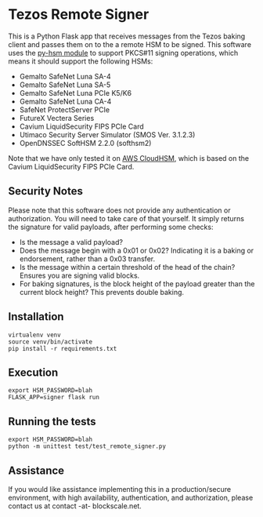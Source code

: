 # Tezos Remote Signer

This is a Python Flask app that receives messages from the Tezos baking client and passes them on to the a remote HSM to be signed. This software uses the [py-hsm module](https://github.com/bentonstark/py-hsm) to support PKCS#11 signing operations, which means it should support the following HSMs:

* Gemalto SafeNet Luna SA-4
* Gemalto SafeNet Luna SA-5
* Gemalto SafeNet Luna PCIe K5/K6
* Gemalto SafeNet Luna CA-4
* SafeNet ProtectServer PCIe
* FutureX Vectera Series
* Cavium LiquidSecurity FIPS PCIe Card
* Utimaco Security Server Simulator (SMOS Ver. 3.1.2.3)
* OpenDNSSEC SoftHSM 2.2.0 (softhsm2)

Note that we have only tested it on [AWS CloudHSM](https://aws.amazon.com/cloudhsm/), which is based on the Cavium LiquidSecurity FIPS PCIe Card.

## Security Notes

Please note that this software does not provide any authentication or authorization. You will need to take care of that yourself. It simply returns the signature for valid payloads, after performing some checks:
* Is the message a valid payload?
* Does the message begin with a 0x01 or 0x02? Indicating it is a baking or endorsement, rather than a 0x03 transfer.
* Is the message within a certain threshold of the head of the chain? Ensures you are signing valid blocks.
* For baking signatures, is the block height of the payload greater than the current block height? This prevents double baking.

## Installation

```
virtualenv venv
source venv/bin/activate
pip install -r requirements.txt
```

## Execution
```
export HSM_PASSWORD=blah
FLASK_APP=signer flask run
```

## Running the tests
```
export HSM_PASSWORD=blah
python -m unittest test/test_remote_signer.py
```

## Assistance

If you would like assistance implementing this in a production/secure environment, with high availability, authentication, and authorization, please contact us at contact -at- blockscale.net.